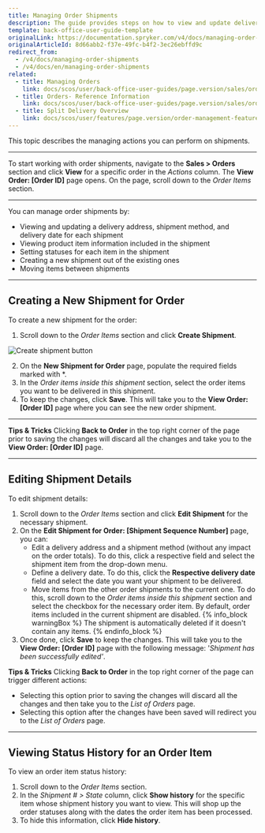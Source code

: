 ```yaml
---
title: Managing Order Shipments
description: The guide provides steps on how to view and update delivery address, shipment method and delivery dates for the shipment, create a shipment in the Back Office.
template: back-office-user-guide-template
originalLink: https://documentation.spryker.com/v4/docs/managing-order-shipments
originalArticleId: 8d66abb2-f37e-49fc-b4f2-3ec26ebffd9c
redirect_from:
  - /v4/docs/managing-order-shipments
  - /v4/docs/en/managing-order-shipments
related:
  - title: Managing Orders
    link: docs/scos/user/back-office-user-guides/page.version/sales/orders/managing-orders.html
  - title: Orders- Reference Information
    link: docs/scos/user/back-office-user-guides/page.version/sales/orders/references/orders-reference-information.html
  - title: Split Delivery Overview
    link: docs/scos/user/features/page.version/order-management-feature-overview/split-delivery-overview.html
---
```


This topic describes the managing actions you can perform on shipments.
***
To start working with order shipments, navigate to the **Sales > Orders** section and click **View** for a specific order in the *Actions* column. The **View Order: [Order ID]** page opens. On the page, scroll down to the *Order Items* section.
***
You can manage order shipments by:

* Viewing and updating a delivery address, shipment method, and delivery date for each shipment
* Viewing product item information included in the shipment
* Setting statuses for each item in the shipment
* Creating a new shipment out of the existing ones
* Moving items between shipments

***
## Creating a New Shipment for Order
To create a new shipment for the order:
1. Scroll down to the *Order Items* section and click **Create Shipment**.

![Create shipment button](https://spryker.s3.eu-central-1.amazonaws.com/docs/User+Guides/Back+Office+User+Guides/Sales/Managing+Order+Shipments/create-shipment-btn.png) 

2. On the **New Shipment for Order** page, populate the required fields marked with *.
3. In the *Order items inside this shipment* section, select the order items you want to be delivered in this shipment. 
4. To keep the changes, click **Save**. This will take you to the **View Order: [Order ID]** page where you can see the new order shipment.
***
**Tips & Tricks**
Clicking **Back to Order** in the top right corner of the page prior to saving the changes will discard all the changes and take you to the **View Order: [Order ID]** page.
***
## Editing Shipment Details
To edit shipment details:
1. Scroll down to the *Order Items* section and click **Edit Shipment** for the necessary shipment.
2. On the **Edit Shipment for Order: [Shipment Sequence Number]** page, you can:
    * Edit a delivery address and a shipment method (without any impact on the order totals). To do this, click a respective field and select the shipment item from the drop-down menu.
    * Define a delivery date. To do this, click the **Respective delivery date** field and select the date you want your shipment to be delivered.
    * Move items from the other order shipments to the current one. To do this, scroll down to the *Order items inside this shipment* section and select the checkbox for the necessary order item. By default, order items included in the current shipment are disabled.
    {% info_block warningBox %}
The shipment is automatically deleted if it doesn't contain any items.
{% endinfo_block %}
3. Once done, click **Save** to keep the changes. This will take you to the **View Order: [Order ID]** page with the following message: '*Shipment has been successfully edited'*.

**Tips & Tricks**
Clicking **Back to Order** in the top right corner of the page can trigger different actions:
* Selecting this option prior to saving the changes will discard all the changes and then take you to the *List of Orders* page.
* Selecting this option after the changes have been saved will redirect you to the *List of Orders* page.

***
## Viewing Status History for an Order Item
To view an order item status history:
1. Scroll down to the *Order Items* section.
2. In the *Shipment # > State* column, click **Show history** for the specific item whose shipment history you want to view. This will shop up the order statuses along with the dates the order item has been processed.
3. To hide this information, click **Hide history**.
 
<!-- Last review date: Sep 24, 2019 by Yuliia Boiko-->
